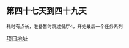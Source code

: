 ## 第四十七天到四十九天  
    耗时有点长，准备暂时跳过餐厅4，开始最后一个任务系列 

[项目地址](https://zjinxing.github.io/ife2018/%E9%9B%B6%E5%9F%BA%E7%A1%80%E5%AD%A6%E9%99%A2/js%E9%83%A8%E5%88%86/day47To49/dist/index.html)
